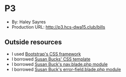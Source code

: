 # P3
+ By: Haley Sayres
+ Production URL: <http://p3.hcs-dwa15.club/bills>

## Outside resources
+ I used [Bootstrap's CSS framework](https://getbootstrap.com/)
+ I borrowed [Susan Bucks' CSS template](https://github.com/susanBuck/foobooks/blob/master/public/css/foobooks.css)
+ I borrowed [Susan Buck's nav.blade.php module](https://github.com/susanBuck/foobooks/blob/master/resources/views/modules/nav.blade.php)
+ I borrowed [Susan Buck's error-field.blade.php module](https://github.com/susanBuck/foobooks/blob/master/resources/views/modules/error-field.blade.php) 